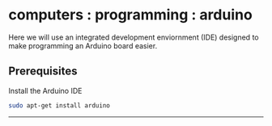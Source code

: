 # computers : programming : arduino

Here we will use an integrated development enviornment (IDE) designed to make programming an Arduino board easier.

## Prerequisites

Install the Arduino IDE

```bash
sudo apt-get install arduino
```

----
